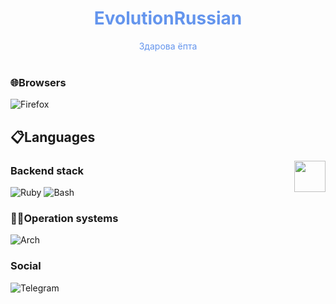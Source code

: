 <h1 align="center" style="color:#6495ED">EvolutionRussian </h1>
<p align="center" style="color:#6495ED">
Здарова ёпта <br /><br />
</p>

### 🌐Browsers
![Firefox](https://img.shields.io/badge/Firefox-FF7139?style=for-the-badge&logo=Firefox-Browser&logoColor=white) 

## 📋Languages

<img align="right" src="https://i.pinimg.com/originals/62/08/9e/62089ee9672198cd380b938aec5f1577.gif&f=1&nofb=1" width="50">

### Backend stack 
![Ruby](https://img.shields.io/badge/Ruby-%23CC342D?style=for-the-badge&logo=ruby&logoColor=white)
![Bash](https://img.shields.io/badge/Bash-%23121011.svg?style=for-the-badge&logo=gnu-bash&logoColor=white)

### 🧑‍💻Operation systems
![Arch](https://img.shields.io/badge/Arch%20Linux-1793D1?logo=arch-linux&logoColor=fff&style=for-the-badge)
  
  ### Social
 ![Telegram](https://img.shields.io/badge/Telegram-2CA5E0?style=for-the-badge&logo=telegram&logoColor=white)
